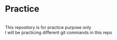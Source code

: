 # Practice
<br>
This repository is for practice purpose only
<br>
I will be practicing different git commands in this repo

